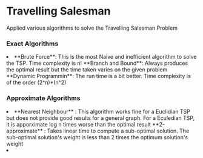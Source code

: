 # Travelling Salesman
Applied various algorithms to solve the Travelling Salesman Problem

### Exact Algorithms

<li>**Brute Force**: This is the most Naive and inefficient algorithm to solve the TSP. Time complexity is n!
**Branch and Bound**: Always produces the optimal result but the time taken varies on the given problem
**Dynamic Programmin**: The run time is a bit better. Time complexity is of the order (2^n)*(n^2)

### Approximate Algorithms

<li>**Nearest Neighbour** : This algorithm works fine for a Euclidian TSP but does not provide good results for a general graph. For a Eculedian TSP, it is apporximate log n times worse than the optimal result
**2-approximate** : Takes linear time to compute a sub-optimal solution. The sub-optimal solution's weight is less than 2 times the optimum solution's weight<li>
